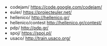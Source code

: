 - codejam/ <https://code.google.com/codejam/>
- euler/ <https://projecteuler.net/>
- hellenico/ <http://hellenico.gr/>
- hellenico/contest <http://hellenico.gr/contest/>
- pdp/ <http://pdp.gr/>
- spoj/ <https://spoj.pl/>
- usaco/ <http://train.usaco.org/>
